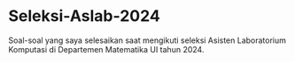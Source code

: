 # Seleksi-Aslab-2024
Soal-soal yang saya selesaikan saat mengikuti seleksi Asisten Laboratorium Komputasi di Departemen Matematika UI tahun 2024.
